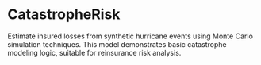 # CatastropheRisk
Estimate insured losses from synthetic hurricane events using Monte Carlo simulation techniques. This model demonstrates basic catastrophe modeling logic, suitable for reinsurance risk analysis.
